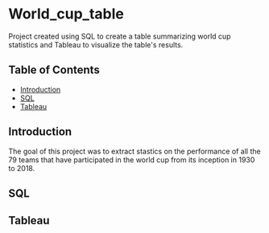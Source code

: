 # World_cup_table
Project created using SQL to create a table summarizing world cup statistics and Tableau to visualize the table's results.
## Table of Contents
  - [Introduction](#Introduction)
  - [SQL](#SQL)
  - [Tableau](#Tableau)

## Introduction
The goal of this project was to extract stastics on the performance of all the 79 teams that have participated in the world cup from its inception in 1930 to 2018.

## SQL

## Tableau

